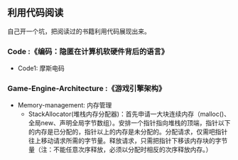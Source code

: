 ## 利用代码阅读

自己开一个坑，把阅读过的书籍利用代码展现出来。

### Code :《编码：隐匿在计算机软硬件背后的语言》
* Code1: 摩斯电码

### Game-Engine-Architecture :《游戏引擎架构》
- Memory-management: 内存管理
    - StackAllocator(堆栈内存分配器)：首先申请一大块连续内存（malloc()、全局new、声明全局字节数组）。安排一个指针指向堆栈的顶端，指针以下的内存是已分配的，指针以上的内存是未分配的。分配请求，仅需吧指针往上移动请求所需的字节量。释放请求，只需把指针下移该内存块的字节量（注：不能任意次序释放，必须以分配时相反的次序释放内存。）